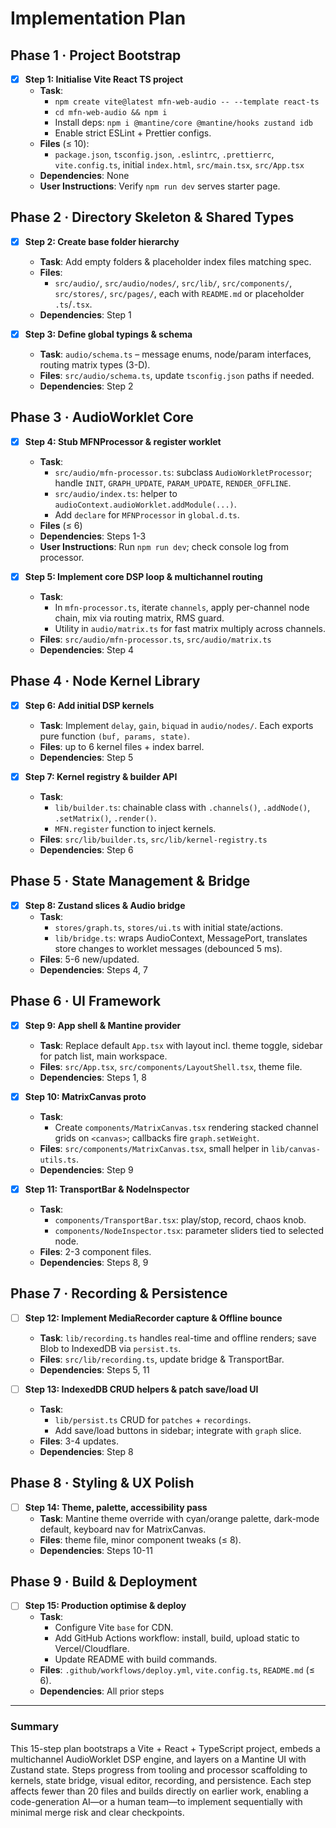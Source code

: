 # Implementation Plan

## Phase 1 · Project Bootstrap

- [x] **Step 1: Initialise Vite React TS project**
  - **Task**:
    - `npm create vite@latest mfn-web-audio -- --template react-ts`
    - `cd mfn-web-audio && npm i`
    - Install deps: `npm i @mantine/core @mantine/hooks zustand idb`
    - Enable strict ESLint + Prettier configs.
  - **Files** (≤ 10):
    - `package.json`, `tsconfig.json`, `.eslintrc`, `.prettierrc`, `vite.config.ts`, initial `index.html`, `src/main.tsx`, `src/App.tsx`
  - **Dependencies**: None
  - **User Instructions**: Verify `npm run dev` serves starter page.

## Phase 2 · Directory Skeleton & Shared Types

- [x] **Step 2: Create base folder hierarchy**

  - **Task**: Add empty folders & placeholder index files matching spec.
  - **Files**:
    - `src/audio/`, `src/audio/nodes/`, `src/lib/`, `src/components/`, `src/stores/`, `src/pages/`, each with `README.md` or placeholder `.ts`/`.tsx`.
  - **Dependencies**: Step 1

- [x] **Step 3: Define global typings & schema**
  - **Task**: `audio/schema.ts` – message enums, node/param interfaces, routing matrix types (3-D).
  - **Files**: `src/audio/schema.ts`, update `tsconfig.json` paths if needed.
  - **Dependencies**: Step 2

## Phase 3 · AudioWorklet Core

- [x] **Step 4: Stub MFNProcessor & register worklet**

  - **Task**:
    - `src/audio/mfn-processor.ts`: subclass `AudioWorkletProcessor`; handle `INIT`, `GRAPH_UPDATE`, `PARAM_UPDATE`, `RENDER_OFFLINE`.
    - `src/audio/index.ts`: helper to `audioContext.audioWorklet.addModule(...)`.
    - Add `declare` for `MFNProcessor` in `global.d.ts`.
  - **Files** (≤ 6)
  - **Dependencies**: Steps 1-3
  - **User Instructions**: Run `npm run dev`; check console log from processor.

- [x] **Step 5: Implement core DSP loop & multichannel routing**
  - **Task**:
    - In `mfn-processor.ts`, iterate `channels`, apply per-channel node chain, mix via routing matrix, RMS guard.
    - Utility in `audio/matrix.ts` for fast matrix multiply across channels.
  - **Files**: `src/audio/mfn-processor.ts`, `src/audio/matrix.ts`
  - **Dependencies**: Step 4

## Phase 4 · Node Kernel Library

- [x] **Step 6: Add initial DSP kernels**

  - **Task**: Implement `delay`, `gain`, `biquad` in `audio/nodes/`. Each exports pure function `(buf, params, state)`.
  - **Files**: up to 6 kernel files + index barrel.
  - **Dependencies**: Step 5

- [x] **Step 7: Kernel registry & builder API**
  - **Task**:
    - `lib/builder.ts`: chainable class with `.channels()`, `.addNode()`, `.setMatrix()`, `.render()`.
    - `MFN.register` function to inject kernels.
  - **Files**: `src/lib/builder.ts`, `src/lib/kernel-registry.ts`
  - **Dependencies**: Step 6

## Phase 5 · State Management & Bridge

- [x] **Step 8: Zustand slices & Audio bridge**
  - **Task**:
    - `stores/graph.ts`, `stores/ui.ts` with initial state/actions.
    - `lib/bridge.ts`: wraps AudioContext, MessagePort, translates store changes to worklet messages (debounced 5 ms).
  - **Files**: 5-6 new/updated.
  - **Dependencies**: Steps 4, 7

## Phase 6 · UI Framework

- [x] **Step 9: App shell & Mantine provider**

  - **Task**: Replace default `App.tsx` with layout incl. theme toggle, sidebar for patch list, main workspace.
  - **Files**: `src/App.tsx`, `src/components/LayoutShell.tsx`, theme file.
  - **Dependencies**: Steps 1, 8

- [x] **Step 10: MatrixCanvas proto**

  - **Task**:
    - Create `components/MatrixCanvas.tsx` rendering stacked channel grids on `<canvas>`; callbacks fire `graph.setWeight`.
  - **Files**: `src/components/MatrixCanvas.tsx`, small helper in `lib/canvas-utils.ts`.
  - **Dependencies**: Step 9

- [x] **Step 11: TransportBar & NodeInspector**
  - **Task**:
    - `components/TransportBar.tsx`: play/stop, record, chaos knob.
    - `components/NodeInspector.tsx`: parameter sliders tied to selected node.
  - **Files**: 2-3 component files.
  - **Dependencies**: Steps 8, 9

## Phase 7 · Recording & Persistence

- [ ] **Step 12: Implement MediaRecorder capture & Offline bounce**

  - **Task**: `lib/recording.ts` handles real-time and offline renders; save Blob to IndexedDB via `persist.ts`.
  - **Files**: `src/lib/recording.ts`, update bridge & TransportBar.
  - **Dependencies**: Steps 5, 11

- [ ] **Step 13: IndexedDB CRUD helpers & patch save/load UI**
  - **Task**:
    - `lib/persist.ts` CRUD for `patches` + `recordings`.
    - Add save/load buttons in sidebar; integrate with `graph` slice.
  - **Files**: 3-4 updates.
  - **Dependencies**: Step 8

## Phase 8 · Styling & UX Polish

- [ ] **Step 14: Theme, palette, accessibility pass**
  - **Task**: Mantine theme override with cyan/orange palette, dark-mode default, keyboard nav for MatrixCanvas.
  - **Files**: theme file, minor component tweaks (≤ 8).
  - **Dependencies**: Steps 10-11

## Phase 9 · Build & Deployment

- [ ] **Step 15: Production optimise & deploy**
  - **Task**:
    - Configure Vite `base` for CDN.
    - Add GitHub Actions workflow: install, build, upload static to Vercel/Cloudflare.
    - Update README with build commands.
  - **Files**: `.github/workflows/deploy.yml`, `vite.config.ts`, `README.md` (≤ 6).
  - **Dependencies**: All prior steps

---

### Summary

This 15-step plan bootstraps a Vite + React + TypeScript project, embeds a multichannel AudioWorklet DSP engine, and layers on a Mantine UI with Zustand state. Steps progress from tooling and processor scaffolding to kernels, state bridge, visual editor, recording, and persistence. Each step affects fewer than 20 files and builds directly on earlier work, enabling a code-generation AI—or a human team—to implement sequentially with minimal merge risk and clear checkpoints.
